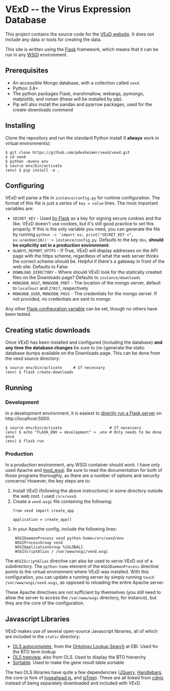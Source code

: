# VExD -- the Virus Expression Database

This project contains the source code for the [VExD website](https://vexd.cchmc.org).  It does not include any data or tools for creating the data.

This site is written using the [Flask](https://palletsprojects.com/p/flask/) framework, which means that it can be run in any [WSGI](https://en.wikipedia.org/wiki/Web_Server_Gateway_Interface) environment.

## Prerequisites

* An accessible Mongo database, with a collection called `vexd`.
* Python 3.8+
* The python packages Flask, marshmallow, webargs, pymongo, matplotlib, and roman (these will be installed by pip).
* Pip will also install the pandas and pyarrow packages, used for the create-downloads command

## Installing

Clone the repository and run the standard Python install (I **always** work in virtual environments):

```
$ git clone https://github.com/pdexheimer/vexd/vexd.git
$ cd vexd
$ python -mvenv env
$ source env/bin/activate
(env) $ pip install -e .
```

## Configuring

VExD will parse a file in `instance/config.py` for runtime configuration.  The format of this file is just a series of `key = value` lines.  The most important variables are:

* `SECRET_KEY` - Used [by Flask](https://flask.palletsprojects.com/en/2.0.x/config/?highlight=secret_key#SECRET_KEY) as a key for signing secure cookies and the like. VExD doesn't use cookies, but it's still good practice to set this properly. If this is the only variable you need, you can generate the file by running `python -c 'import os; print("SECRET_KEY =", os.urandom(16))' > instance/config.py`.  Defaults to the key `dev`, **should be explicitly set in a production environment**.
* `ALWAYS_REPORT_HTTPS` - If True, VExD will display addresses on the API page with the https scheme, regardless of what the web server thinks the correct scheme should be.  Helpful if there's a gateway in front of the web site.  Defaults to False
* `DOWNLOAD_DIRECTORY` - Where should VExD look for the statically created files on the Downloads page?  Defaults to `instance/downloads`
* `MONGODB_HOST`, `MONGODB_PORT` - The location of the mongo server, default to `localhost` and `27017`, respectively
* `MONGODB_USER`, `MONGODB_PASS` - The credentials for the mongo server.  If not provided, no credentials are sent to mongo

Any other [Flask configuration variable](https://flask.palletsprojects.com/en/2.0.x/config/?highlight=secret_key#builtin-configuration-values) can be set, though no others have been tested.

## Creating static downloads

Once VExD has been installed and configured (including the database) **and any time the database changes** be sure to (re-)generate the static database dumps available on the Downloads page.  This can be done from the vexd source directory:

```
$ source env/bin/activate     # If necessary
(env) $ flask create-downloads
```

## Running

### Development

In a development environment, it is easiest to [directly run a Flask server](https://flask.palletsprojects.com/en/2.0.x/server/) on http://localhost:5000.

```
$ source env/bin/activate                     # If necessary
(env) $ echo "FLASK_ENV = development" > .env # Only needs to be done once
(env) $ flask run
```

### Production

In a production environment, any WSGI container should work.  I have only used Apache and [mod_wsgi](https://modwsgi.readthedocs.io/en/master/).  Be sure to read the documentation for both of those programs thoroughly, as there are a number of options and security concerns!  However, the key steps are to:

1. Install VExD (following the above instructions) in some directory outside the web root.  I used `/srv/vexd`.
2. Create a `vexd.wsgi` file containing the following:
   ```
   from vexd import create_app

   application = create_app()
   ```
3. In your Apache config, include the following lines:
   ```
    WSGIDaemonProcess vexd python-home=/srv/vexd/env
    WSGIProcessGroup vexd
    WSGIApplicationGroup %{GLOBAL}
    WSGIScriptAlias / /var/www/wsgi/vexd.wsgi
   ```

The `WSGIScriptAlias` directive can also be used to serve VExD out of a subdirectory.  The `python-home` element of the `WSGIDaemonProcess` directive points to the virtual environment where VExD was installed.  With this configuration, you can update a running server by simply running `touch /var/www/wsgi/vexd.wsgi`, as opposed to reloading the entire Apache server.

These Apache directives are not sufficient by themselves (you still need to allow the server to access the `/var/www/wsgi` directory, for instance), but they are the core of the configuration.

## Javascript Libraries

VExD makes use of several open-source Javascript libraries, all of which are included in the `static` directory:

* [OLS autocomplete](https://www.npmjs.com/package/ols-autocomplete), from the [Ontology Lookup Search](https://www.ebi.ac.uk/ols/) at EBI.  Used for the BTO term lookup
* [OLS treeview](https://www.npmjs.com/package/ols-treeview), also from OLS.  Used to display the BTO hierarchy
* [Sortable](https://github.hubspot.com/sortable/).  Used to make the gene result table sortable

The two OLS libraries have quite a few dependencies ([JQuery](https://jquery.com), [Handlebars](https://handlebarsjs.com), the core-js fork of [typeahead.js](https://typeahead.js.org/), and [jsTree](https://www.jstree.com)).  These are all linked from [cdnjs](https://cdnjs.com) instead of being separately downloaded and included with VExD.